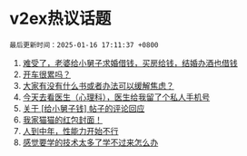 # v2ex热议话题

`最后更新时间：2025-01-16 17:11:37 +0800`

1. [难受了，老婆给小舅子求婚借钱，买房给钱，结婚办酒也借钱](https://www.v2ex.com/t/1105435)
1. [开车很累吗？](https://www.v2ex.com/t/1105354)
1. [大家有没有什么书或者办法可以缓解焦虑？](https://www.v2ex.com/t/1105428)
1. [今天去看医生（心理科），医生给我留了个私人手机号](https://www.v2ex.com/t/1105339)
1. [关于 [给小舅子钱] 帖子的评论回应](https://www.v2ex.com/t/1105494)
1. [我家猫猫的红包封面！](https://www.v2ex.com/t/1105467)
1. [人到中年，性能力开始不行](https://www.v2ex.com/t/1105576)
1. [感觉要学的技术太多了学不过来怎么办](https://www.v2ex.com/t/1105429)

